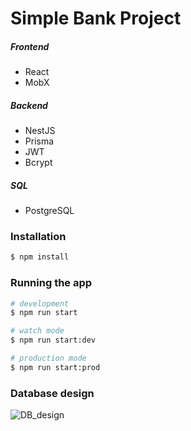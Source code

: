 # Simple Bank Project

##### Frontend

- React
- MobX

##### Backend

- NestJS
- Prisma
- JWT
- Bcrypt

##### SQL

- PostgreSQL

### Installation

```bash
$ npm install
```

### Running the app

```bash
# development
$ npm run start

# watch mode
$ npm run start:dev

# production mode
$ npm run start:prod
```

### Database design

![DB_design](https://i.ibb.co/pPMhbwJ/DB-design.jpg)

